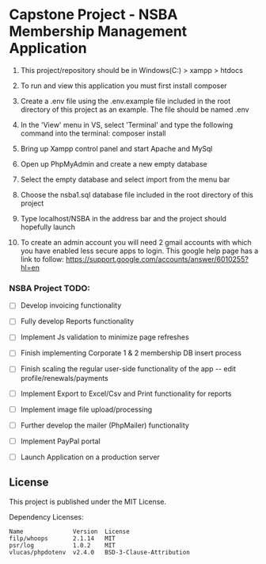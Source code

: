 # Capstone Project - NSBA Membership Management Application

1. This project/repository should be in Windows(C:) > xampp > htdocs

2. To run and view this application you must first install composer

3. Create a .env file using the .env.example file included in the root directory of this project as an example. The file should be named .env

4. In the 'View' menu in VS, select 'Terminal' and type the following command into the terminal: composer install

5. Bring up Xampp control panel and start Apache and MySql 

6. Open up PhpMyAdmin and create a new empty database

7. Select the empty database and select import from the menu bar 

8. Choose the nsba1.sql database file included in the root directory of this project

9. Type localhost/NSBA in the address bar and the project should hopefully launch

10. To create an admin account you will need 2 gmail accounts with which you have enabled less secure apps to login. This google help page has a link to follow: https://support.google.com/accounts/answer/6010255?hl=en







### NSBA Project TODO:

- [ ] Develop invoicing functionality
- [ ] Fully develop Reports functionality
- [ ] Implement Js validation to minimize page refreshes
- [ ] Finish implementing Corporate 1 & 2 membership DB insert process
- [ ] Finish scaling the regular user-side functionality of the app -- edit profile/renewals/payments
- [ ] Implement Export to Excel/Csv and Print functionality for reports
- [ ] Implement image file upload/processing
- [ ] Further develop the mailer (PhpMailer) functionality
- [ ] Implement PayPal portal
- [ ] Launch Application on a production server



## License

This project is published under the MIT License.

Dependency Licenses:

```
Name              Version  License
filp/whoops       2.1.14   MIT
psr/log           1.0.2    MIT
vlucas/phpdotenv  v2.4.0   BSD-3-Clause-Attribution
```